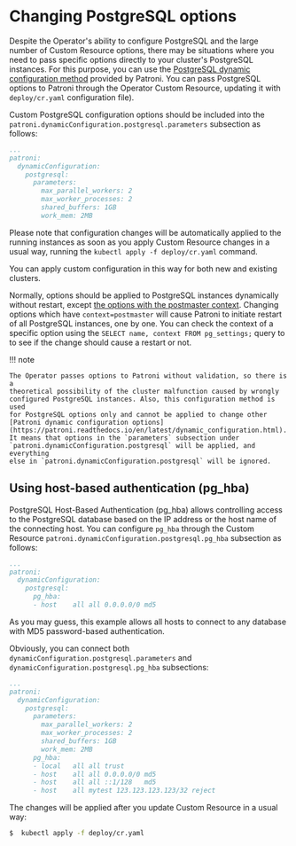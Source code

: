 # Changing PostgreSQL options

Despite the Operator's ability to configure PostgreSQL and the large number of
Custom Resource options, there may be situations where you need to pass specific
options directly to your cluster's PostgreSQL instances. For this purpose, you
can use the [PostgreSQL dynamic configuration method](https://patroni.readthedocs.io/en/latest/dynamic_configuration.html)
provided by Patroni. You can pass PostgreSQL options to Patroni through the 
Operator Custom Resource, updating it with `deploy/cr.yaml` configuration file).

Custom PostgreSQL configuration options should be included into the
`patroni.dynamicConfiguration.postgresql.parameters` subsection as follows:

```yaml
...
patroni:
  dynamicConfiguration:
    postgresql:
      parameters:
        max_parallel_workers: 2
        max_worker_processes: 2
        shared_buffers: 1GB
        work_mem: 2MB
```

Please note that configuration changes will be automatically applied to the
running instances as soon as you apply Custom Resource changes in a usual way,
running the `kubectl apply -f deploy/cr.yaml` command.

You can apply custom configuration in this way for both new and existing clusters.

Normally, options should be applied to PostgreSQL instances dynamically without
restart, except [the options with the postmaster context](https://www.postgresql.org/docs/15/view-pg-settings.html).
Changing options which have `context=postmaster` will cause Patroni to initiate
restart of all PostgreSQL instances, one by one. You can check the context of
a specific option using the `SELECT name, context FROM pg_settings;` query to
to see if the change should cause a restart or not.

!!! note

    The Operator passes options to Patroni without validation, so there is a
    theoretical possibility of the cluster malfunction caused by wrongly
    configured PostgreSQL instances. Also, this configuration method is used
    for PostgreSQL options only and cannot be applied to change other 
    [Patroni dynamic configuration options](https://patroni.readthedocs.io/en/latest/dynamic_configuration.html).
    It means that options in the `parameters` subsection under
    `patroni.dynamicConfiguration.postgresql` will be applied, and everything
    else in `patroni.dynamicConfiguration.postgresql` will be ignored.


## Using host-based authentication (pg_hba)

PostgreSQL Host-Based Authentication (pg_hba) allows controlling access to the
PostgreSQL database based on the IP address or the host name of the connecting
host. You can  configure `pg_hba` through the Custom Resource 
`patroni.dynamicConfiguration.postgresql.pg_hba` subsection as follows:

```yaml
...
patroni:
  dynamicConfiguration:
    postgresql:
      pg_hba:
      - host    all all 0.0.0.0/0 md5
```

As you may guess, this example allows all hosts to connect to any database with
MD5 password-based authentication.

Obviously, you can connect both `dynamicConfiguration.postgresql.parameters`
and `dynamicConfiguration.postgresql.pg_hba` subsections: 

```yaml
...
patroni:
  dynamicConfiguration:
    postgresql:
      parameters:
        max_parallel_workers: 2
        max_worker_processes: 2
        shared_buffers: 1GB
        work_mem: 2MB
      pg_hba:
      - local   all all trust
      - host    all all 0.0.0.0/0 md5
      - host    all all ::1/128   md5
      - host    all mytest 123.123.123.123/32 reject
```

The changes will be applied after you update Custom Resource in a usual way:

``` {.bash data-prompt="$" }
$  kubectl apply -f deploy/cr.yaml
```
